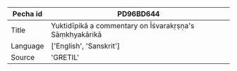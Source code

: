 |Pecha id | PD96BD644
| --- | --- 
|Title | Yuktidīpikā a commentary on Īśvarakṛṣṇa's Sāṃkhyakārikā 
|Language | ['English', 'Sanskrit']
|Source | 'GRETIL'